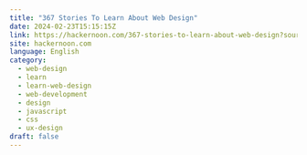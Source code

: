 ```yaml
---
title: "367 Stories To Learn About Web Design"
date: 2024-02-23T15:15:15Z
link: https://hackernoon.com/367-stories-to-learn-about-web-design?source=rss&utm_medium=RSS&utm_source=news.12bit.vn
site: hackernoon.com
language: English
category:
  - web-design
  - learn
  - learn-web-design
  - web-development
  - design
  - javascript
  - css
  - ux-design
draft: false
---
```

